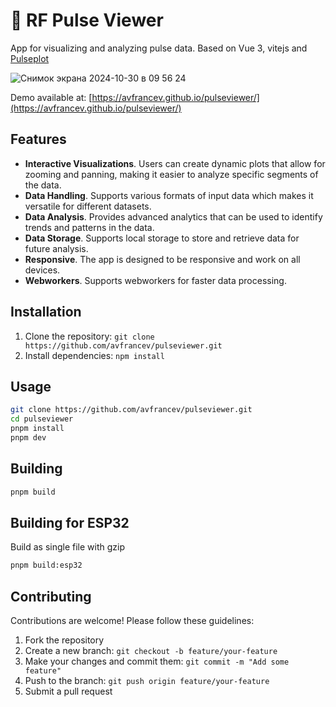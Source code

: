 # :raccoon:  RF Pulse Viewer
App for visualizing and analyzing pulse data. Based on Vue 3, vitejs and [Pulseplot](https://github.com/triq-org/pulseplot-js/)

![Снимок экрана 2024-10-30 в 09 56 24](https://github.com/user-attachments/assets/ea90f348-5ed8-4099-bff7-77badf1e2d07)

Demo available at: [https://avfrancev.github.io/pulseviewer/](https://avfrancev.github.io/pulseviewer/)

## Features
- **Interactive Visualizations**. Users can create dynamic plots that allow for zooming and panning, making it easier to analyze specific segments of the data.
- **Data Handling**. Supports various formats of input data which makes it versatile for different datasets.
- **Data Analysis**. Provides advanced analytics that can be used to identify trends and patterns in the data.
- **Data Storage**. Supports local storage to store and retrieve data for future analysis.
- **Responsive**. The app is designed to be responsive and work on all devices.
- **Webworkers**. Supports webworkers for faster data processing.

## Installation

1. Clone the repository: `git clone https://github.com/avfrancev/pulseviewer.git`
2. Install dependencies: `npm install`

## Usage

```bash
git clone https://github.com/avfrancev/pulseviewer.git
cd pulseviewer
pnpm install
pnpm dev
```

## Building
``` bash
pnpm build
```

## Building for ESP32
Build as single file with gzip
``` bash
pnpm build:esp32
```

## Contributing

Contributions are welcome! Please follow these guidelines:

1. Fork the repository
2. Create a new branch: `git checkout -b feature/your-feature`
3. Make your changes and commit them: `git commit -m "Add some feature"`
4. Push to the branch: `git push origin feature/your-feature`
5. Submit a pull request
